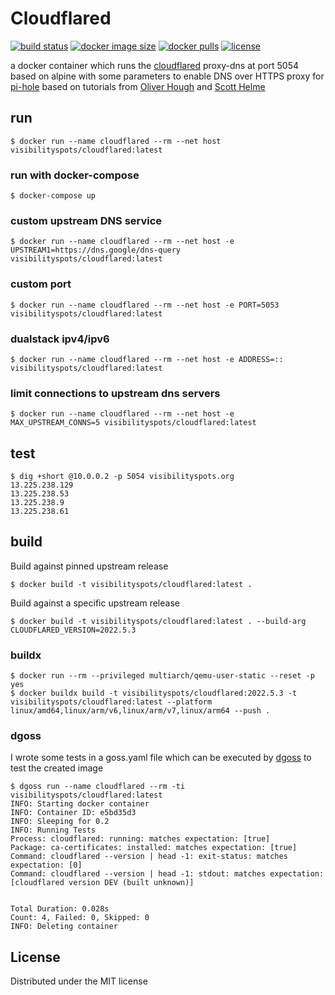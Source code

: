 # Cloudflared

[![build status](https://github.com/visibilityspots/dockerfile-cloudflared/actions/workflows/main.yaml/badge.svg)](https://github.com/visibilityspots/dockerfile-cloudflared/actions/workflows/main.yaml)
[![docker image size](https://img.shields.io/docker/image-size/visibilityspots/cloudflared/latest)](https://hub.docker.com/r/visibilityspots/cloudflared)
[![docker pulls](https://img.shields.io/docker/pulls/visibilityspots/cloudflared.svg)](https://hub.docker.com/r/visibilityspots/cloudflared/)
[![license](https://img.shields.io/badge/license-MIT-blue.svg)](https://opensource.org/licenses/MIT)

a docker container which runs the [cloudflared](https://developers.cloudflare.com/1.1.1.1/dns-over-https/cloudflared-proxy/) proxy-dns at port 5054 based on alpine with some parameters to enable DNS over HTTPS proxy for [pi-hole](https://pi-hole.net/) based on tutorials from [Oliver Hough](https://oliverhough.cloud/blog/configure-pihole-with-dns-over-https/) and [Scott Helme](https://scotthelme.co.uk/securing-dns-across-all-of-my-devices-with-pihole-dns-over-https-1-1-1-1/)

## run

```
$ docker run --name cloudflared --rm --net host visibilityspots/cloudflared:latest
```

### run with docker-compose

```
$ docker-compose up
```

### custom upstream DNS service

```
$ docker run --name cloudflared --rm --net host -e UPSTREAM1=https://dns.google/dns-query visibilityspots/cloudflared:latest
```

### custom port

```
$ docker run --name cloudflared --rm --net host -e PORT=5053 visibilityspots/cloudflared:latest
```

### dualstack ipv4/ipv6

```
$ docker run --name cloudflared --rm --net host -e ADDRESS=:: visibilityspots/cloudflared:latest
```

### limit connections to upstream dns servers

```
$ docker run --name cloudflared --rm --net host -e MAX_UPSTREAM_CONNS=5 visibilityspots/cloudflared:latest
```

## test

```
$ dig +short @10.0.0.2 -p 5054 visibilityspots.org
13.225.238.129
13.225.238.53
13.225.238.9
13.225.238.61
```

## build

Build against pinned upstream release
```
$ docker build -t visibilityspots/cloudflared:latest .
```

Build against a specific upstream release
```
$ docker build -t visibilityspots/cloudflared:latest . --build-arg CLOUDFLARED_VERSION=2022.5.3
```

### buildx

```
$ docker run --rm --privileged multiarch/qemu-user-static --reset -p yes
$ docker buildx build -t visibilityspots/cloudflared:2022.5.3 -t visibilityspots/cloudflared:latest --platform linux/amd64,linux/arm/v6,linux/arm/v7,linux/arm64 --push .
```

### dgoss

I wrote some tests in a goss.yaml file which can be executed by [dgoss](https://github.com/aelsabbahy/goss/tree/master/extras/dgoss) to test the created image

```
$ dgoss run --name cloudflared --rm -ti visibilityspots/cloudflared:latest
INFO: Starting docker container
INFO: Container ID: e5bd35d3
INFO: Sleeping for 0.2
INFO: Running Tests
Process: cloudflared: running: matches expectation: [true]
Package: ca-certificates: installed: matches expectation: [true]
Command: cloudflared --version | head -1: exit-status: matches expectation: [0]
Command: cloudflared --version | head -1: stdout: matches expectation: [cloudflared version DEV (built unknown)]


Total Duration: 0.028s
Count: 4, Failed: 0, Skipped: 0
INFO: Deleting container
```

## License

Distributed under the MIT license
